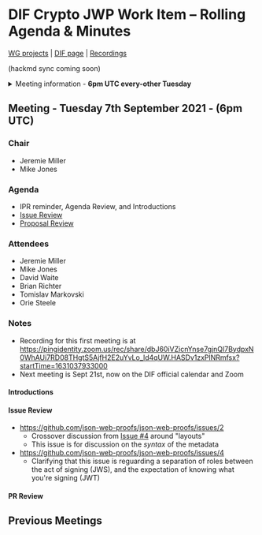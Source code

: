 # DIF Crypto JWP Work Item – Rolling Agenda & Minutes



 

[WG projects](https://github.com/topics/wg-crypto) | [DIF page](https://identity.foundation/working-groups/crypto.html) | [Recordings](https://docs.google.com/spreadsheets/d/1wgccmMvIImx30qVE9GhRKWWv3vmL2ZyUauuKx3IfRmA/edit#gid=339046779)

(hackmd sync coming soon)

<details>
<summary> Meeting information - <b>6pm UTC every-other Tuesday</b></summary>

- Before your contribute - [**join DIF**](https://identity.foundation/join) and [sign the WG charter](https://bit.ly/DIF-WG-select1) (both are required!)
- Time: 6pm UTC, 2pm EDT, 11am PDT
- [Calendar entry](https://calendar.google.com/event?action=TEMPLATE&tmeid=M2c5ZnRnZWFnbWxqdm9tOG5ncXNzMm1wYnJfMjAyMTA2MjRUMTkwMDAwWiBkZWNlbnRyYWxpemVkLmlkZW50aXR5QG0&tmsrc=decentralized.identity%40gmail.com&scp=ALL)
- [Zoom room](https://us02web.zoom.us/j/84306110644?pwd=WW9LY3hjelV2NEIzczJEUkhaZGQ5Zz09), Meeting ID: 843 0611 0644 , Password: 799969
</details>

## Meeting - Tuesday 7th September 2021 - (6pm UTC)

### Chair

- Jeremie Miller
- Mike Jones

### Agenda

- IPR reminder, Agenda Review, and Introductions 
- [Issue Review](https://github.com/json-web-proofs/json-web-proofs/issues)
- [Proposal Review](https://github.com/json-web-proofs/json-web-proofs/pulls)

### Attendees

- Jeremie Miller
- Mike Jones
- David Waite
- Brian Richter
- Tomislav Markovski
- Orie Steele

### Notes

- Recording for this first meeting is at https://pingidentity.zoom.us/rec/share/dbJ60iVZicnYnse7gjnQl7BydpxN0WhAUi7RD08THgtS5AjfH2E2uYvLo_ld4qUW.HASDv1zxPlNRmfsx?startTime=1631037933000
- Next meeting is Sept 21st, now on the DIF official calendar and Zoom

#### Introductions

#### Issue Review

- https://github.com/json-web-proofs/json-web-proofs/issues/2 
  - Crossover discussion from [Issue #4](https://github.com/json-web-proofs/json-web-proofs/issues/4#issuecomment-910779413) around "layouts"
  - This issue is for discussion on the _syntax_ of the metadata
- https://github.com/json-web-proofs/json-web-proofs/issues/4
  - Clarifying that this issue is reguarding a separation of roles between the act of signing (JWS), and the expectation of knowing what you're signing (JWT)

#### PR Review

## Previous Meetings

